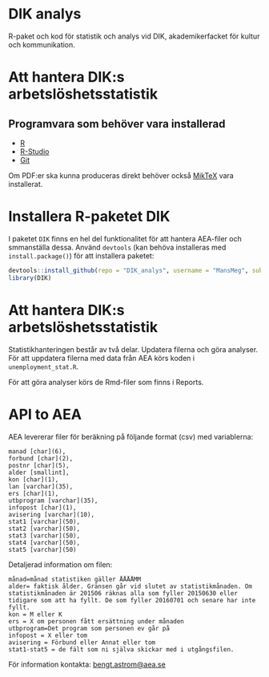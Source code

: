 DIK analys
==========

R-paket och kod för statistik och analys vid DIK, akademikerfacket för kultur och kommunikation.

# Att hantera DIK:s arbetslöshetsstatistik

## Programvara som behöver vara installerad
- [R](http://www.r-project.org/)
- [R-Studio](http://www.rstudio.com/)
- [Git](http://git-scm.com/)

Om PDF:er ska kunna produceras direkt behöver också [MikTeX](http://git-scm.com/) vara installerat.


# Installera R-paketet DIK

I paketet `DIK` finns en hel del funktionalitet för att hantera AEA-filer och smmanställa dessa. Använd `devtools` (kan behöva installeras med `install.package()`) för att installera paketet:

```r
devtools::install_github(repo = "DIK_analys", username = "MansMeg", subdir = "Package")
library(DIK)
```


# Att hantera DIK:s arbetslöshetsstatistik

Statistikhanteringen består av två delar. Updatera filerna och göra analyser. För att uppdatera filerna med data från AEA körs koden i `unemployment_stat.R`.

För att göra analyser körs de Rmd-filer som finns i Reports. 


# API to AEA
AEA levererar filer för beräkning på följande format (csv) med variablerna:
```
manad [char](6),
forbund [char](2),
postnr [char](5),
alder [smallint],
kon [char](1),
lan [varchar](35),
ers [char](1),
utbprogram [varchar](35),
infopost [char](1),
avisering [varchar](10),
stat1 [varchar](50),
stat2 [varchar](50),
stat3 [varchar](50),
stat4 [varchar](50),
stat5 [varchar](50)
```

Detaljerad information om filen:
```
månad=månad statistiken gäller ÅÅÅÅMM
alder= faktisk ålder. Gränsen går vid slutet av statistikmånaden. Om statistikmånaden är 201506 räknas alla som fyller 20150630 eller tidigare som att ha fyllt. De som fyller 20160701 och senare har inte fyllt.
kon = M eller K
ers = X om personen fått ersättning under månaden
utbprogram=Det program som personen ev går på
infopost = X eller tom
avisering = Förbund eller Annat eller tom
stat1-stat5 = de fält som ni själva skickar med i utgångsfilen.
```
För information kontakta:
[bengt.astrom@aea.se](mailto:bengt.astrom@aea.se)

